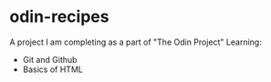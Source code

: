 # odin-recipes
A project I am completing as a part of "The Odin Project"
Learning:
- Git and Github
- Basics of HTML
